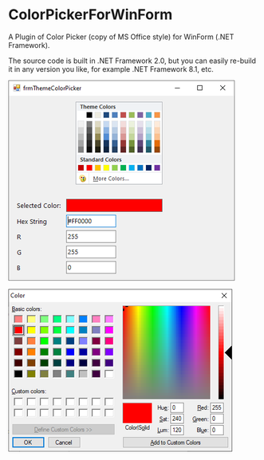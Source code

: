 # ColorPickerForWinForm

A Plugin of Color Picker (copy of MS Office style) for WinForm (.NET Framework).

The source code is built in .NET Framework 2.0, but you can easily re-build it in any version you like, for example .NET Framework 8.1, etc.

![](https://raw.githubusercontent.com/adriancs2/ColorPickerForWinForm/master/wiki/01.png)

![](https://raw.githubusercontent.com/adriancs2/ColorPickerForWinForm/master/wiki/02.png)
